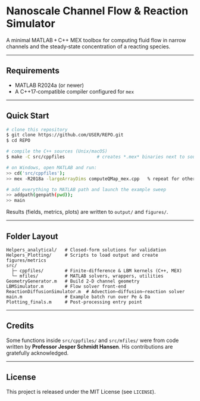 # Nanoscale Channel Flow & Reaction Simulator

A minimal MATLAB + C++ MEX toolbox for computing fluid flow in narrow channels and the steady‑state concentration of a reacting species.

---

## Requirements

* MATLAB R2024a (or newer)
* A C++17‑compatible compiler configured for `mex`

---

## Quick Start

```bash
# clone this repository
$ git clone https://github.com/USER/REPO.git
$ cd REPO

# compile the C++ sources (Unix/macOS)
$ make -C src/cppfiles            # creates *.mex* binaries next to sources

# on Windows, open MATLAB and run:
>> cd('src/cppfiles');
>> mex -R2018a -largeArrayDims computeQMap_mex.cpp   % repeat for other *.cpp files

# add everything to MATLAB path and launch the example sweep
>> addpath(genpath(pwd));
>> main
```

Results (fields, metrics, plots) are written to `output/` and `figures/`.

---

## Folder Layout

```
Helpers_analytical/   # Closed‑form solutions for validation
Helpers_Plotting/     # Scripts to load output and create figures/metrics
src/
  ├─ cppfiles/        # Finite‑difference & LBM kernels (C++, MEX)
  └─ mfiles/          # MATLAB solvers, wrappers, utilities
GeometryGenerator.m   # Build 2‑D channel geometry
LBMSimulator.m        # Flow solver front‑end
ReactionDiffusionSimulator.m  # Advection–diffusion–reaction solver
main.m                # Example batch run over Pe & Da
Plotting_finals.m     # Post‑processing entry point
```

---

## Credits

Some functions inside `src/cppfiles/` and `src/mfiles/` were from code written by **Professor Jesper Schmidt Hansen**. His contributions are gratefully acknowledged.

---

## License

This project is released under the MIT License (see `LICENSE`).

